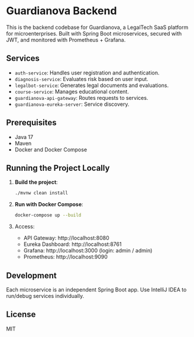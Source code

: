 # Guardianova Backend

This is the backend codebase for Guardianova, a LegalTech SaaS platform for microenterprises. Built with Spring Boot microservices, secured with JWT, and monitored with Prometheus + Grafana.

## Services

- `auth-service`: Handles user registration and authentication.
- `diagnosis-service`: Evaluates risk based on user input.
- `legalbot-service`: Generates legal documents and evaluations.
- `course-service`: Manages educational content.
- `guardianova-api-gateway`: Routes requests to services.
- `guardianova-eureka-server`: Service discovery.

## Prerequisites

- Java 17
- Maven
- Docker and Docker Compose

## Running the Project Locally

1. **Build the project**:
   ```bash
   ./mvnw clean install
   ```

2. **Run with Docker Compose**:
   ```bash
   docker-compose up --build
   ```

3. Access:
   - API Gateway: http://localhost:8080
   - Eureka Dashboard: http://localhost:8761
   - Grafana: http://localhost:3000 (login: admin / admin)
   - Prometheus: http://localhost:9090

## Development

Each microservice is an independent Spring Boot app. Use IntelliJ IDEA to run/debug services individually.

## License

MIT
